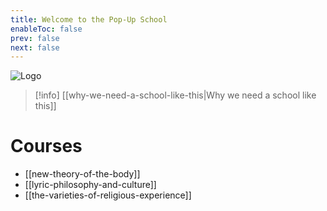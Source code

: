 ```yaml
---
title: Welcome to the Pop-Up School
enableToc: false
prev: false
next: false
---
```


<img src="/static/logo.png" alt="Logo" />

> [!info] [[why-we-need-a-school-like-this|Why we need a school like this]]


# Courses

- [[new-theory-of-the-body]]
- [[lyric-philosophy-and-culture]]
- [[the-varieties-of-religious-experience]]
